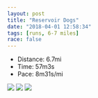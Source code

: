 ```yaml
---
layout: post
title: "Reservoir Dogs"
date: "2018-04-01 12:58:34"
tags: [runs, 6-7 miles]
race: false
---
```

<ul>
 <li>Distance: 6.7mi</li>
 <li>Time: 57m3s</li>
 <li>Pace: 8m31s/mi</li>
</ul>

<img src='https://maps.googleapis.com/maps/api/staticmap?maptype=roadmap&path=enc:mi|wFdilbMi@`BaWqP}J_AoBpB|@vIiBbIjDrFf@jRnDnCpK|@hDiD`DkLrGmENaIsZwSsMDy@~Tx@hDdBl@^zR`CnChNhBrEgIe@jDeDjDgDs@nF}@bFkOdG{D\mHqZqTmJ{@sBrBn@tKcB~EhDtFDjNjBdF~OdCtGaQrGiEp@mGaAkCcWoPsNmAq@zCz@nGaB~HbC~Hf@hO|BrBhOxBrHcSjGcD&key=AIzaSyC1MId7bFpkLXNAaYhBSTb8jLyiSqzbDtM&size=800x800&markers=color:yellow|label:S|40.78247,-73.96003&markers=color:green|label:F|40.78221000000001,-73.96265000000007'>

<img src='https://dgtzuqphqg23d.cloudfront.net/K9ccCQiaeCqGAf9lGyKtZkk1qVIIRP7yxlK5bI8QIuI-576x768.jpg'>

<img src='https://dgtzuqphqg23d.cloudfront.net/5g_gH1R3YQmTHdYFYjQQ-_GIq1ltHO8K-C9TO9atsYM-576x768.jpg'>
